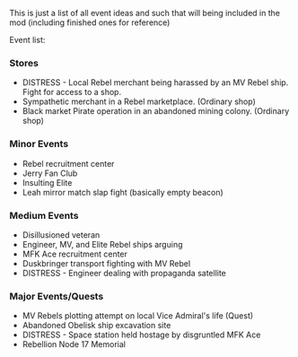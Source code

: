 This is just a list of all event ideas and such that will being included in the mod (including finished ones for reference)

Event list:

### Stores

* DISTRESS - Local Rebel merchant being harassed by an MV Rebel ship. Fight for access to a shop.
* Sympathetic merchant in a Rebel marketplace. (Ordinary shop)
* Black market Pirate operation in an abandoned mining colony. (Ordinary shop)

### Minor Events

* Rebel recruitment center
* Jerry Fan Club
* Insulting Elite
* Leah mirror match slap fight (basically empty beacon)

### Medium Events

* Disillusioned veteran 
* Engineer, MV, and Elite Rebel ships arguing
* MFK Ace recruitment center
* Duskbringer transport fighting with MV Rebel
* DISTRESS - Engineer dealing with propaganda satellite

### Major Events/Quests

* MV Rebels plotting attempt on local Vice Admiral's life (Quest)
* Abandoned Obelisk ship excavation site
* DISTRESS - Space station held hostage by disgruntled MFK Ace
* Rebellion Node 17 Memorial
